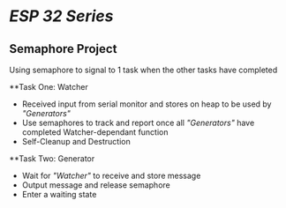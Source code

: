 # _ESP 32 Series_

## Semaphore Project
Using semaphore to signal to 1 task when the other tasks have completed 

**Task One: Watcher 
- Received input from serial monitor and stores on heap to be used by _"Generators"_
- Use semaphores to track and report once all _"Generators"_ have completed Watcher-dependant function
- Self-Cleanup and Destruction

**Task Two: Generator 
- Wait for _"Watcher"_ to receive and store message
- Output message and release semaphore
- Enter a waiting state
